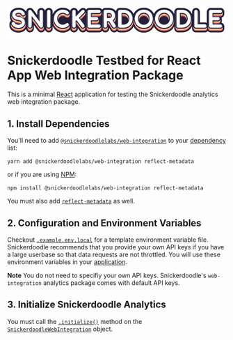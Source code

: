 ![Snickerdoodle Protocol](/snickerdoodle_horizontal_notab.png)

# Snickerdoodle Testbed for React App Web Integration Package

This is a minimal [React](https://react.dev/) application for testing the Snickerdoodle analytics web integration package. 

 ## 1. Install Dependencies

 You'll need to add [`@snickerdoodlelabs/web-integration`](https://www.npmjs.com/package/@snickerdoodlelabs/web-integration) to your [dependency](/package.json#L7) list:

```
yarn add @snickerdoodlelabs/web-integration reflect-metadata
```
or if you are using [NPM](https://www.npmjs.com/):

```
npm install @snickerdoodlelabs/web-integration reflect-metadata
```

You must also add [`reflect-metadata`](/package.json#L21) as well. 

## 2. Configuration and Environment Variables

Checkout [`.example.env.local`](/.example.env.local) for a template environment variable file. Snickerdoodle recommends that you provide your own API keys if you have a large userbase so that data requests are not throttled. You will use these environment variables in your [application](/src/App.tsx#L37). 

**Note** You do not need to specifiy your own API keys. Snickerdoodle's `web-integration` analytics package comes with default API keys. 

## 3. Initialize Snickerdoodle Analytics

You must call the [`.initialize()`](/src/App.tsx#L78) method on the [`SnickerdoodleWebIntegration`](/src/App.tsx#L77) object. 
